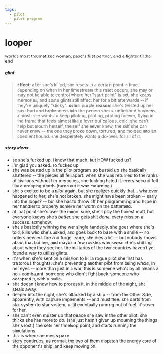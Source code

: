 ```yaml
---
tags:
  - pilot
  - pilot-program
---
```

# looper
worlds most traumatized woman, paxe's first partner, and a fighter til the end

##### glint
> **effect**: after she's killed, she resets to a certain point in time. depending on when in her timestream this reset occurs, she may or may not be able to control where her "start point" is set. she keeps memories, and some glints still affect her for a bit afterwards -- if they're uniquely "sticky".
> **color**: purple
> **reason**: she's twisted up her past hurt and brokenness into the person she is. unfinished business, almost. she wants to keep piloting, piloting, piloting forever, flying in the frame that feels almost like a lover but callous, cold. she can't help but mourn herself, the self she never knew, the self she can never know -- the one they broke down, tortured, and molded into an obedient hound. she desperately wants a do-over. for all of it.

##### story ideas
- so she's fucked up. i know that much. but HOW fucked up?
- i'm glad you asked. so fucked up
- she was busted up in the pilot program, so busted up she basically shattered -- the pieces all fell apart. when she was returned to the ranks of civilians without her memories, she fucking hated it. every second felt like a creeping death. (turns out it was mourning.)
- she's excited to be a *pilot* again. but she realizes quickly that... whatever happened to her, she's not broken. she might have been broken -- early into the loops? -- but she has to throw off her programming and hope in her handler to properly achieve her worth on the battlefield.
- at that point she's over the moon. sure, she'll play the honest mutt, but everyone knows she's *better.* she gets shit *done*. every mission a success, somehow.
- she's basically winning the war single handedly. she goes where she's told, kills who she's asked, and goes back to base with a smile -- no orders needed. fire and forget. sure, she dies a lot -- but nobody knows about that but her, and maybe a few rookies who swear she's shifting about when they see her. the militaries of the two countries haven't yet found a way to utilize glints.
- it's when she's sent on a mission to kill a rogue pilot she first has traitorous thoughts. she's preventing another pilot from being *whole*, in her eyes -- more than just in a war. this is someone who's by all means a non-combatant. someone who didn't fight back. someone who accepted it, with a smile.
- she doesn't know how to process it. in the middle of the night, she steals away.
- deeper into the night, she's attacked by a ship -- from the Other Side, apparently, with capture implements -- and must flee. she darts from star system to star system, until eventually running out of fuel. it's over for her.
- she can't even muster up that peace she saw in the other pilot. she thinks she has more to do. (she just hasn't given up mourning the things she's lost.) she sets her timeloop point, and starts running the simulations.
- this is when she meets paxe.
- story continues, as normal. the two of them dispatch the energy core of the opponent's ship, and keep moving on.